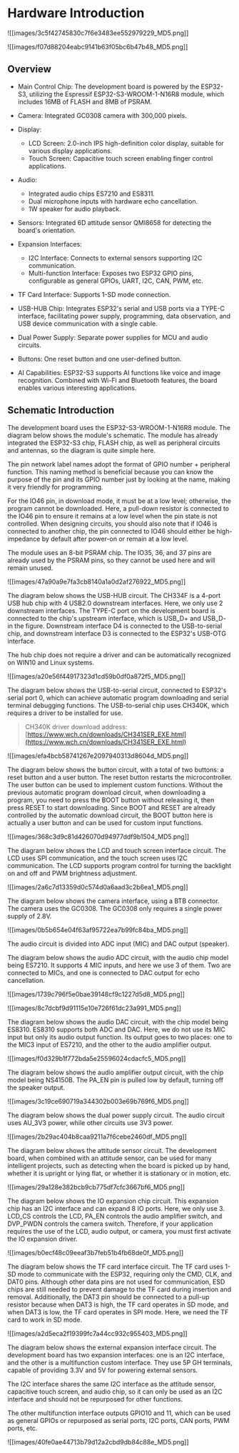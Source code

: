 # Hardware Introduction

![[images/3c5f42745830c7f6e3483ee552979229_MD5.png]]

![[images/f07d88204eabc9141b63f05bc6b47b48_MD5.png]]
## Overview

- Main Control Chip: The development board is powered by the ESP32-S3, utilizing the Espressif ESP32-S3-WROOM-1-N16R8 module, which includes 16MB of FLASH and 8MB of PSRAM.

- Camera: Integrated GC0308 camera with 300,000 pixels.

- Display:
    - LCD Screen: 2.0-inch IPS high-definition color display, suitable for various display applications.
    - Touch Screen: Capacitive touch screen enabling finger control applications.

- Audio:
    - Integrated audio chips ES7210 and ES8311.
    - Dual microphone inputs with hardware echo cancellation.
    - 1W speaker for audio playback.

- Sensors: Integrated 6D attitude sensor QMI8658 for detecting the board's orientation.

- Expansion Interfaces:
    - I2C Interface: Connects to external sensors supporting I2C communication.
    - Multi-function Interface: Exposes two ESP32 GPIO pins, configurable as general GPIOs, UART, I2C, CAN, PWM, etc.

- TF Card Interface: Supports 1-SD mode connection.

- USB-HUB Chip: Integrates ESP32's serial and USB ports via a TYPE-C interface, facilitating power supply, programming, data observation, and USB device communication with a single cable.

- Dual Power Supply: Separate power supplies for MCU and audio circuits.

- Buttons: One reset button and one user-defined button.

- AI Capabilities: ESP32-S3 supports AI functions like voice and image recognition. Combined with Wi-Fi and Bluetooth features, the board enables various interesting applications.

## Schematic Introduction

The development board uses the ESP32-S3-WROOM-1-N16R8 module. The diagram below shows the module's schematic. The module has already integrated the ESP32-S3 chip, FLASH chip, as well as peripheral circuits and antennas, so the diagram is quite simple here.

The pin network label names adopt the format of GPIO number + peripheral function. This naming method is beneficial because you can know the purpose of the pin and its GPIO number just by looking at the name, making it very friendly for programming.

For the IO46 pin, in download mode, it must be at a low level; otherwise, the program cannot be downloaded. Here, a pull-down resistor is connected to the IO46 pin to ensure it remains at a low level when the pin state is not controlled. When designing circuits, you should also note that if IO46 is connected to another chip, the pin connected to IO46 should either be high-impedance by default after power-on or remain at a low level.

The module uses an 8-bit PSRAM chip. The IO35, 36, and 37 pins are already used by the PSRAM pins, so they cannot be used here and will remain unused.

![[images/47a90a9e7fa3cb8140a1a0d2af276922_MD5.png]]

The diagram below shows the USB-HUB circuit. The CH334F is a 4-port USB hub chip with 4 USB2.0 downstream interfaces. Here, we only use 2 downstream interfaces. The TYPE-C port on the development board is connected to the chip's upstream interface, which is USB_D+ and USB_D- in the figure. Downstream interface D4 is connected to the USB-to-serial chip, and downstream interface D3 is connected to the ESP32's USB-OTG interface.

The hub chip does not require a driver and can be automatically recognized on WIN10 and Linux systems.

![[images/a20e56f44917323d1cd59b0df0a872f5_MD5.png]]

The diagram below shows the USB-to-serial circuit, connected to ESP32's serial port 0, which can achieve automatic program downloading and serial terminal debugging functions. The USB-to-serial chip uses CH340K, which requires a driver to be installed for use.

> CH340K driver download address: [https://www.wch.cn/downloads/CH341SER_EXE.html](https://www.wch.cn/downloads/CH341SER_EXE.html)

![[images/efa4bcb58741267e2097940313d8604d_MD5.png]]

The diagram below shows the button circuit, with a total of two buttons: a reset button and a user button. The reset button restarts the microcontroller. The user button can be used to implement custom functions. Without the previous automatic program download circuit, when downloading a program, you need to press the BOOT button without releasing it, then press RESET to start downloading. Since BOOT and RESET are already controlled by the automatic download circuit, the BOOT button here is actually a user button and can be used for custom input functions.

![[images/368c3d9c81d426070d94977ddf9b1504_MD5.png]]

The diagram below shows the LCD and touch screen interface circuit. The LCD uses SPI communication, and the touch screen uses I2C communication. The LCD supports program control for turning the backlight on and off and PWM brightness adjustment.

![[images/2a6c7d13359d0c574d0a6aad3c2b6ea1_MD5.png]]

The diagram below shows the camera interface, using a BTB connector. The camera uses the GC0308. The GC0308 only requires a single power supply of 2.8V.

![[images/0b5b654e04f63af95722ea7b99fc84ba_MD5.png]]

The audio circuit is divided into ADC input (MIC) and DAC output (speaker).

The diagram below shows the audio ADC circuit, with the audio chip model being ES7210. It supports 4 MIC inputs, and here we use 3 of them. Two are connected to MICs, and one is connected to DAC output for echo cancellation.

![[images/1739c796f5e0bae39148cf9c1227d5d8_MD5.png]]

![[images/8c7dcbf9d91115e10e726f61dc23a991_MD5.png]]

The diagram below shows the audio DAC circuit, with the chip model being ES8310. ES8310 supports both ADC and DAC. Here, we do not use its MIC input but only its audio output function. Its output goes to two places: one to the MIC3 input of ES7210, and the other to the audio amplifier output.

![[images/f0d329b1f772bda5e25596024cdacfc5_MD5.png]]

The diagram below shows the audio amplifier output circuit, with the chip model being NS4150B. The PA_EN pin is pulled low by default, turning off the speaker output.

![[images/3c19ce690719a344302b003e69b769f6_MD5.png]]

The diagram below shows the dual power supply circuit. The audio circuit uses AU_3V3 power, while other circuits use 3V3 power.

![[images/2b29ac404b8caa9211a7f6cebe2460df_MD5.png]]

The diagram below shows the attitude sensor circuit. The development board, when combined with an attitude sensor, can be used for many intelligent projects, such as detecting when the board is picked up by hand, whether it is upright or lying flat, or whether it is stationary or in motion, etc.

![[images/29a128e382bcb9cb775df7cfc3667bf6_MD5.png]]

The diagram below shows the IO expansion chip circuit. This expansion chip has an I2C interface and can expand 8 IO ports. Here, we only use 3. LCD_CS controls the LCD, PA_EN controls the audio amplifier switch, and DVP_PWDN controls the camera switch. Therefore, if your application requires the use of the LCD, audio output, or camera, you must first activate the IO expansion driver.

![[images/b0ecf48c09eeaf3b7feb51b4fb68de0f_MD5.png]]

The diagram below shows the TF card interface circuit. The TF card uses 1-SD mode to communicate with the ESP32, requiring only the CMD, CLK, and DAT0 pins. Although other data pins are not used for communication, ESD chips are still needed to prevent damage to the TF card during insertion and removal. Additionally, the DAT3 pin should be connected to a pull-up resistor because when DAT3 is high, the TF card operates in SD mode, and when DAT3 is low, the TF card operates in SPI mode. Here, we need the TF card to work in SD mode.

![[images/a2d5eca2f19399fc7a44cc932c955403_MD5.png]]

The diagram below shows the external expansion interface circuit. The development board has two expansion interfaces: one is an I2C interface, and the other is a multifunction custom interface. They use 5P GH terminals, capable of providing 3.3V and 5V for powering external sensors.

The I2C interface shares the same I2C interface as the attitude sensor, capacitive touch screen, and audio chip, so it can only be used as an I2C interface and should not be repurposed for other functions.

The other multifunction interface outputs GPIO10 and 11, which can be used as general GPIOs or repurposed as serial ports, I2C ports, CAN ports, PWM ports, etc.

![[images/40fe0ae44713b79d12a2cbd9db84c88e_MD5.png]]
